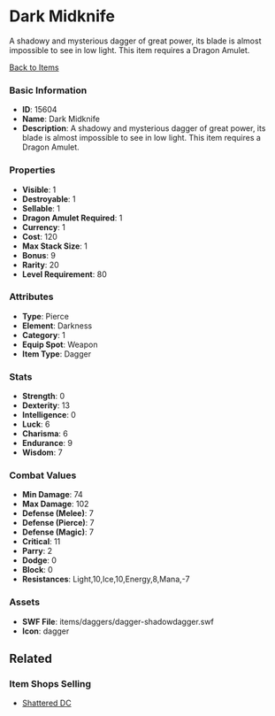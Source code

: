 # Dark Midknife

A shadowy and mysterious dagger of great power, its blade is almost impossible to see in low light. This item requires a Dragon Amulet.

[Back to Items](../items.md)

### Basic Information

- **ID**: 15604
- **Name**: Dark Midknife
- **Description**: A shadowy and mysterious dagger of great power, its blade is almost impossible to see in low light. This item requires a Dragon Amulet.

### Properties

- **Visible**: 1
- **Destroyable**: 1
- **Sellable**: 1
- **Dragon Amulet Required**: 1
- **Currency**: 1
- **Cost**: 120
- **Max Stack Size**: 1
- **Bonus**: 9
- **Rarity**: 20
- **Level Requirement**: 80

### Attributes

- **Type**: Pierce
- **Element**: Darkness
- **Category**: 1
- **Equip Spot**: Weapon
- **Item Type**: Dagger

### Stats

- **Strength**: 0
- **Dexterity**: 13
- **Intelligence**: 0
- **Luck**: 6
- **Charisma**: 6
- **Endurance**: 9
- **Wisdom**: 7

### Combat Values

- **Min Damage**: 74
- **Max Damage**: 102
- **Defense (Melee)**: 7
- **Defense (Pierce)**: 7
- **Defense (Magic)**: 7
- **Critical**: 11
- **Parry**: 2
- **Dodge**: 0
- **Block**: 0
- **Resistances**: Light,10,Ice,10,Energy,8,Mana,-7

### Assets

- **SWF File**: items/daggers/dagger-shadowdagger.swf
- **Icon**: dagger

## Related

### Item Shops Selling

- [Shattered DC](../item-shops/493-shattered-dc.md)

